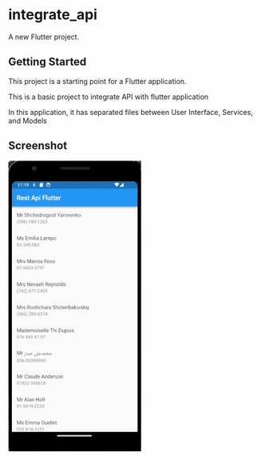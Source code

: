 # integrate_api

A new Flutter project.

## Getting Started

This project is a starting point for a Flutter application.

This is a basic project to integrate API with flutter application

In this application, it has separated files between User Interface, Services, and Models

## Screenshot

![screenshot](image.png)
